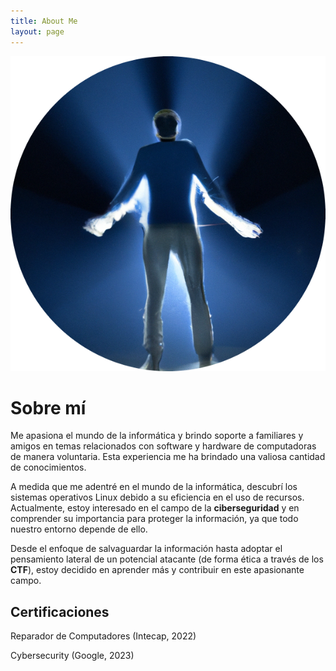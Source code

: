 ```yaml
---
title: About Me
layout: page
---
```


![P0](/assets/images/Post/P0/Me.png)

# Sobre mí

Me apasiona el mundo de la informática y brindo soporte a familiares y amigos en temas relacionados con software y hardware de computadoras de manera voluntaria. Esta experiencia me ha brindado una valiosa cantidad de conocimientos.

A medida que me adentré en el mundo de la informática, descubrí los sistemas operativos Linux debido a su eficiencia en el uso de recursos. Actualmente, estoy interesado en el campo de la **ciberseguridad** y en comprender su importancia para proteger la información, ya que todo nuestro entorno depende de ello. 

Desde el enfoque de salvaguardar la información hasta adoptar el pensamiento lateral de un potencial atacante (de forma ética a través de los **CTF**), estoy decidido en aprender más y contribuir en este apasionante campo.


## Certificaciones

Reparador de Computadores (Intecap, 2022)

Cybersecurity (Google, 2023)




